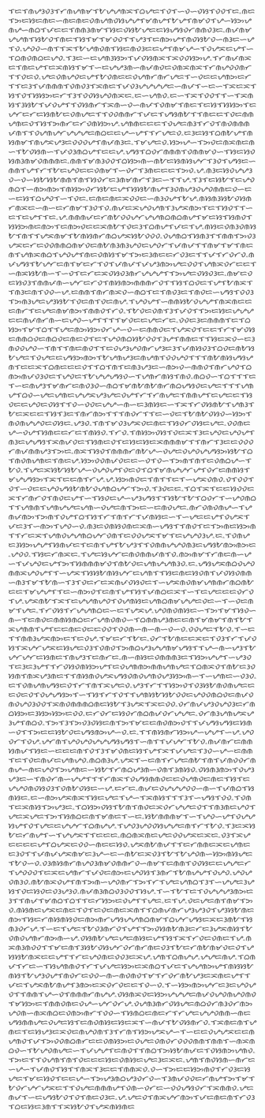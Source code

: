 ᜎᜇᜎᜈᜌᜂᜏᜂᜎᜆᜈᜌᜈᜋᜎᜀᜌᜌᜈᜁᜎᜊᜌᜇᜎᜏᜎᜑᜏᜑᜏᜐᜎᜏᜏᜎᜇۦᜈᜇᜎᜅᜇᜐᜇᜈᜇᜑᜈᜇᜈᜇᜏᜈᜌᜈᜏᜐᜌᜌᜎᜋᜈᜌᜎᜀᜌᜎᜈᜋᜏᜎᜌᜑᜐᜅᜌᜈᜌᜑᜈᜊᜎᜉᜇᜇᜎᜈᜈᜂᜈᜋᜎᜐᜇᜏᜐᜀᜌᜇᜇᜐᜌᜐᜏᜆᜈᜈᜏᜂᜇۦᜈᜉᜈᜋᜌᜌᜈᜎᜐᜀᜏᜎᜈᜇᜎᜐᜎᜋᜎᜋᜏᜏᜎᜎᜌᜂᜎᜇᜈᜅᜌᜎᜈᜏᜐᜀᜏᜑᜈᜂᜇᜑᜌᜎᜏۦᜌᜏᜏᜑᜈᜎᜎᜁᜎᜀᜌᜈᜏᜈᜎᜐᜇᜈᜏᜂᜇᜇᜌᜎᜈᜋᜌᜑᜎᜏᜌᜁᜇᜌᜎᜑᜎᜊᜈᜏᜈᜊᜇᜌᜏۦᜎᜂᜇᜑᜇᜌᜈᜂᜐᜅᜎᜉᜏᜐᜈᜁᜎᜁᜏᜏᜐᜅᜌۦᜎᜆᜈᜉᜈᜁᜇᜎᜈᜇᜌᜎᜇᜁᜈᜐᜎᜋᜎᜑᜇᜌᜌᜂᜈᜑᜈᜉᜈᜏᜇᜏᜈᜁᜈᜁᜎᜆᜈᜌᜏᜏᜈᜆᜎᜎᜏᜇᜏۦᜌᜇᜏᜈᜌᜏᜇᜌᜎᜀᜏᜈᜇᜇᜏᜌᜈᜆᜈᜆᜌᜇᜎᜑᜏᜇᜇᜌᜈᜅᜇᜆᜎᜎᜇᜂᜎᜉᜈᜈᜈᜎᜏᜈᜏᜂᜎᜁᜈᜇᜎᜉᜏᜂᜌᜌᜌᜌᜇᜑᜈᜉᜎᜑᜇᜑᜎᜁᜇᜁᜎᜐᜎᜏᜎᜐᜐᜅᜇᜆᜎᜂᜎᜏᜏᜐᜌᜏᜈᜁᜇۦᜇᜑᜌᜈᜏۦᜇᜑᜎᜁᜎᜏᜏᜎᜎᜑᜎᜁᜈᜐᜎᜂᜐᜀᜎᜉᜏᜌᜎᜎᜏᜐᜈᜆᜎᜁᜈᜑᜏᜑᜈᜉᜎᜏᜈᜋᜎᜈᜇᜎᜇᜐᜎᜐᜐᜅᜎᜇᜌᜆᜇᜆᜇᜐᜈᜀᜇᜏᜈᜌᜇᜎᜎᜏᜏᜈᜈᜆᜎᜉᜇᜎᜌᜐᜈᜀᜎᜎᜈᜇᜇᜎᜏᜇᜈᜈᜌᜈᜇᜏᜎᜐᜎᜅᜈᜆᜇᜆᜏᜈᜐᜅᜌۦᜌᜈᜈᜇᜇᜇᜎᜏᜌᜇᜈᜂᜎᜆᜏᜎᜈᜏᜈᜈᜈᜉᜈᜎᜎᜏᜌᜈᜌᜆᜌᜌᜌᜇᜈᜊᜇᜇᜌᜑᜌᜎᜎᜆᜌᜇᜏۦᜇᜂᜇᜐᜎᜊᜈᜀᜌᜎᜈᜐᜈᜋᜎᜈᜌᜁᜌᜂᜇᜏᜏᜏᜌᜎᜈᜉᜈᜂᜇۦᜎᜋᜌᜇᜏۦᜐᜅᜌᜑᜎᜅᜏᜇᜈᜁᜈᜇᜈᜑᜎᜀᜏᜐᜈᜑᜎᜉᜏᜂᜈᜊᜌᜎᜇᜇᜌۦᜌᜐᜎᜊᜏᜆᜈᜈᜈᜎᜏᜈᜈᜋᜏᜑᜎᜐᜇᜐᜏᜐᜈᜂᜈᜋᜏᜈᜈᜈᜇۦᜈᜈᜎᜋᜈᜂᜏᜏᜎᜊᜐᜅᜈᜑᜈᜀᜇᜐᜈᜐᜌᜆᜎᜂᜏᜎᜌᜐᜇᜑᜈᜈᜎᜌᜎᜆᜎᜀᜇᜌᜏᜇᜇᜏᜈᜋᜎᜑᜏᜆᜎᜂᜈᜇᜇᜇᜎᜅᜏۦᜌۦᜈᜂᜇᜐᜏᜌᜌᜂᜏᜑᜏᜑᜐᜀᜐᜀᜈᜈᜎᜈᜎᜐᜏᜆᜇᜂᜈᜋᜈᜆᜎᜂᜇᜑᜎᜎᜌۦᜎᜂᜎᜇᜐᜀᜎᜇᜌᜏᜈᜊᜎᜑᜈᜅᜈᜅᜎᜈᜐᜅᜏᜆᜐᜀᜇᜌᜎᜐᜐᜀᜈᜌᜎᜂᜏᜈᜌᜂᜏᜌᜏᜈᜈᜇᜏᜑᜇᜑᜇᜐᜎᜊᜌᜏᜎᜑᜎᜏᜇۦᜇᜈᜇᜈᜇᜁᜏᜏᜇᜑᜈᜂᜏᜌᜎᜀᜌۦᜈᜐᜈᜂᜐᜀᜏᜐᜈᜆᜈᜁᜇᜑᜈᜑᜇᜆᜈᜋᜎᜂᜏᜎᜏۦᜈᜉᜇᜁᜌᜏᜌᜈᜎᜂᜌᜁᜈᜅᜎᜇᜎᜐᜏᜎᜎᜑᜇᜎᜇᜌᜎᜎᜇۦᜌۦᜈᜈᜈᜉᜇᜆᜈᜀᜏᜏᜌᜆᜌᜌᜈᜊᜈᜊᜈᜌᜎᜋᜇᜐᜎᜐᜈᜏᜎᜐᜐᜅᜈᜇᜈᜅᜎᜇᜈᜅᜏᜇᜇᜁᜈᜀᜎᜏᜇᜂᜎᜊᜈᜌᜎᜉᜇᜎᜌۦᜈᜐᜇᜏᜈᜂᜏᜈᜐᜀᜎᜈᜎᜎᜌᜁᜈᜋᜎᜀᜈᜐᜈᜆᜈᜊᜌᜁᜐᜀᜏᜏᜏۦᜏᜌᜈᜊᜎᜐᜈᜂᜎᜎᜈᜈᜎᜅᜏᜂᜌᜁᜇᜆᜇᜏᜏᜈᜈᜊᜈᜋᜏᜇᜈᜀᜈᜂᜈᜂᜌᜏᜇᜌᜏᜆᜎᜉᜈᜉᜎᜎᜈᜋᜎᜋᜎᜈᜇᜈᜎᜌᜈᜁᜈᜊᜎᜌᜏᜌᜎᜈᜇᜏᜈᜐᜎᜋᜎᜅᜇᜂᜈᜇᜇᜆᜏᜂᜇᜎᜎᜉᜎᜆᜏᜆᜏۦᜈᜉᜌᜐᜎᜀᜌᜆᜇᜈᜎᜋᜇᜆᜎᜏᜎᜉᜈᜉᜎᜉᜌᜂᜈᜅᜌᜇᜏᜏᜎᜌᜈᜁᜏᜆᜇᜇᜎᜑᜈᜁᜐᜀᜈᜑᜎᜑᜏᜎᜇᜆᜇᜁᜏᜐᜏᜂᜈᜆᜌᜌᜌᜎᜎᜅᜌᜇᜏᜐᜏᜂᜇۦᜈᜋᜇᜏᜇᜐᜏᜂᜎᜈᜈᜉᜈᜑᜌᜆᜇᜆᜏᜎᜈᜐᜈᜅᜈᜈᜈᜆᜏᜎᜎᜐᜎᜊᜏᜇᜎᜌᜎᜀᜈᜁᜎᜎᜈᜂᜇᜈᜎᜏᜏᜑᜌۦᜇᜈᜈᜎᜈᜆᜈᜁᜏᜑᜈᜊᜎᜇᜎᜈᜏᜂᜇᜎᜈᜏᜇᜑᜌᜐᜎᜏᜏᜂᜎᜅᜈᜂᜌᜇᜌᜂᜐᜀᜎᜏᜇᜈᜎᜏᜇᜈᜌۦᜎᜌᜏᜌᜎᜑᜈᜈᜐᜀᜏᜌᜌᜎᜈᜁᜈᜇᜇᜇᜈᜆᜎᜇᜌᜇᜈᜋᜈᜅᜎᜈᜈᜏᜎᜆᜏۦᜎᜀᜏᜇᜏᜈᜎᜂᜎᜉᜏᜎᜎᜅᜇᜐᜇᜌᜌᜌᜇᜇᜈᜉᜈᜆᜈᜑᜇᜌᜏᜑᜌᜎᜎᜎᜎᜋᜏᜇᜇᜌᜇᜆᜇۦᜏᜏᜇᜂᜇᜈᜈᜈᜎᜇᜎᜊᜐᜅᜎᜋᜎᜊᜎᜎᜌᜇᜈᜅᜐᜅᜏᜆᜌᜑᜏᜑᜇᜈᜈᜏᜇᜎᜌᜁᜏᜎᜇᜇᜎᜆᜎᜋᜏᜐᜇᜈᜈᜊᜏᜇᜈᜊᜏᜇᜈᜇᜏᜎᜇᜎᜌᜏᜈᜊᜐᜀᜏᜏᜎᜂᜌᜎᜈᜈᜇᜎᜎᜐᜇᜁᜏᜑᜇᜂᜈᜏᜏᜌᜏᜑᜎᜈᜎᜎᜈᜇᜈᜏᜎᜎᜇᜏᜌᜂᜌᜏᜈᜆᜌᜂᜇᜂᜎᜉᜈᜐᜏᜂᜎᜊᜏᜇᜈᜀᜐᜀᜌᜇᜎᜏᜌᜇᜇᜌᜐᜅᜈᜅᜎᜀᜌᜈᜌᜂᜇᜈᜌᜈᜎᜏᜏᜌᜏᜎᜎᜎᜈᜀᜈᜐᜌᜐᜌᜈᜎᜇᜇᜁᜎᜊᜈᜇᜇᜇᜏᜎᜎᜊᜎᜈᜎᜇᜈᜂᜌᜂᜇᜑᜈᜅᜏᜑᜈᜈᜏᜎᜈᜆᜌᜏᜎᜊᜈᜅᜈᜉᜏᜂᜏᜇᜎᜌᜏᜇᜎᜀᜌᜌᜌᜐᜏᜑᜎᜌᜈᜆᜈᜐᜎᜈᜏۦᜈᜊᜏᜑᜎᜊᜎᜎᜎᜇᜎᜑᜇᜈᜌᜂᜎᜋᜈᜆᜇᜈᜏᜂᜏᜑᜈᜊᜎᜋᜈᜀᜈᜀᜈᜆᜈᜊᜌᜐᜏᜇᜌᜇᜎᜎᜎᜌᜈᜌᜎᜊᜏᜑᜌᜇᜌᜈᜇᜌᜌᜁᜌᜂᜌᜇᜏᜌᜎᜆᜎᜆᜈᜌᜇᜎᜈᜈᜌᜎᜇᜌᜇᜇᜎᜐᜏᜇᜇᜌᜏᜇᜏᜐᜎᜎᜏᜑᜏᜏᜇᜌᜌᜑᜈᜑᜇᜂᜈᜐᜇᜑᜎᜁᜎᜆᜏᜐᜈᜀᜎᜌᜈᜂᜎᜀᜇᜁᜇᜇᜎᜐᜎᜂᜇᜎᜈᜆᜈᜅᜎᜎᜎᜈᜏᜆᜎᜎᜇᜑᜏᜇᜎᜀᜈᜀᜏᜐᜏᜑᜐᜅᜎᜈᜏᜈᜌᜌᜏᜇᜏᜐᜇۦᜌᜂᜏۦᜎᜈᜎᜋᜏᜂᜌᜁᜏᜇᜈᜇᜎᜐᜏᜆᜏᜐᜇᜌᜇۦᜏᜏᜈᜇᜌᜑᜏᜌᜎᜐᜈᜇᜇᜆᜇᜎᜈᜐᜏۦᜎᜆᜏۦᜎᜈᜐᜅᜏᜐᜎᜏᜇᜁᜎᜂᜇᜌᜏᜇᜌᜏᜌᜎᜈᜂᜇᜌᜌᜐᜎᜁᜈᜉᜏᜇᜎᜐᜈᜇᜏᜎᜇᜐᜇᜐᜇᜁᜈᜈᜈᜋᜎᜎᜈᜆᜎᜂᜇᜇᜏᜏᜏᜆᜈᜉᜈᜈᜌᜂᜎᜅᜇۦᜈᜁᜎᜐᜏᜎᜈᜈᜈᜆᜈᜀᜌᜑᜏᜌᜇᜏᜌᜏᜌᜌᜐᜅᜐᜀᜎᜊᜎᜈᜏᜈᜌᜈᜇᜎᜈᜇᜌۦᜐᜅᜏᜏᜈᜉᜏᜇᜇᜑᜏᜎᜏᜑᜎᜅᜈᜎᜈᜎᜇᜏᜈᜊᜌᜑᜎᜀᜏۦᜎᜌᜇᜁᜐᜀᜐᜀᜌᜑᜏᜌᜏᜌᜎᜏᜇᜏᜎᜊᜎᜋᜈᜌᜌᜆᜌᜎᜏᜆᜇᜈᜈᜐᜎᜋᜌᜌᜐᜅᜎᜁᜎᜇᜇᜈᜎᜆᜌۦᜌۦᜐᜅᜈᜏᜇᜎᜈᜎᜎᜇᜎᜑᜌᜁᜏᜈᜏۦᜏᜎᜏᜏᜎᜏᜎᜑᜏᜇᜇᜌᜏᜌᜐᜀᜈᜀᜏᜌᜈᜊᜌᜆᜎᜅᜏۦᜎᜂᜏᜇᜇۦᜎᜊᜎᜁᜎᜇᜇᜐᜏᜏᜇᜁᜎᜆᜈᜆᜏᜎᜈᜏᜇᜌᜎᜑᜎᜐᜏᜇᜌᜑᜌᜂᜌᜐᜎᜎᜐᜀᜎᜀᜎᜊᜏᜆᜎᜑᜌᜏᜈᜊᜎᜎᜌᜈᜈᜎᜌᜈᜌᜌᜇᜌᜈᜑᜏᜌᜇᜈᜎᜅᜇᜑᜇᜈᜏᜌᜇۦᜈᜆᜏᜈᜏᜈᜌᜑᜎᜌᜈᜉᜈᜅᜎᜅᜈᜎᜏᜌᜎᜊᜎᜐᜎᜆᜎᜈᜎᜆᜎᜉᜈᜐᜇᜑᜎᜑᜌᜇᜇᜌᜎᜏᜌᜁᜎᜉᜇᜂᜎᜑᜈᜅᜎᜌᜏᜑᜏۦᜈᜂᜇᜏᜈᜐᜏᜈᜇᜁᜈᜑᜌᜐᜎᜎᜈᜏᜎᜇᜎᜅᜈᜇᜐᜅᜈᜎᜎᜆᜇᜁᜎᜌᜈᜏᜌᜌᜈᜊᜌᜆᜏᜈᜎᜇᜏᜏᜌᜁᜎᜋᜎᜇᜌᜌᜏᜂᜌۦᜇۦᜎᜏᜈᜌᜇᜂᜐᜅᜌᜌᜎᜐᜈᜉᜇᜎᜇᜈᜎᜌᜎᜀᜌᜂᜎᜎᜏᜈᜈᜌᜌᜏᜈᜂᜇᜌᜐᜀᜈᜅᜈᜅᜇۦᜌᜏᜏۦᜎᜐᜇᜆᜈᜁᜇۦᜎᜌᜇᜐᜌᜆᜇᜈᜏᜈᜈᜉᜈᜎᜏۦᜈᜅᜈᜋᜎᜆᜈᜇᜈᜑᜌᜑᜎᜉᜌᜏᜇᜌᜎᜅᜎᜐᜈᜈᜈᜋᜏᜎᜈᜀᜏᜇᜌᜈᜌᜌᜈᜂᜏۦᜇۦᜌᜐᜌᜁᜈᜊᜏᜌᜏᜈᜈᜁᜌᜏᜌᜎᜎᜑᜌᜁᜎᜐᜐᜀᜈᜐᜌᜆᜇᜌᜈᜎᜎᜐᜇᜈᜇᜐᜏᜈᜎᜉᜏᜐᜏᜈᜈᜑᜈᜂᜎᜋᜎᜀᜈᜑᜎᜂᜎᜏᜇᜆᜇᜁᜈᜉᜏᜐᜏᜇᜎᜑᜌᜁᜈᜏᜈᜋᜌᜈᜈᜆᜈᜊᜈᜀᜇᜇᜎᜋᜌᜌᜎᜎᜇᜑᜈᜅᜏᜎᜇᜈᜎᜌᜎᜐᜎᜉᜈᜊᜇᜁᜎᜑᜎᜇᜌᜇᜇᜇᜏᜆᜏᜎᜌۦᜌᜁᜈᜀᜎᜁᜎᜇᜌᜌᜈᜌᜏᜎᜏᜌᜈᜐᜇᜌᜈᜊᜈᜋᜌᜌᜇᜏᜇᜑᜎᜑᜏᜇᜈᜋᜎᜌᜇۦᜎᜆᜏᜐᜎᜆᜌᜌᜈᜊᜇᜑᜇᜎᜌᜁᜌۦᜌᜏᜈᜏᜈᜐᜇᜑᜎᜅᜎᜋᜎᜐᜏᜑᜈᜑᜎᜇᜈᜏᜇᜈᜈᜐᜈᜊᜇᜆᜌᜈᜏᜈᜏᜑᜎᜊᜈᜈᜌᜂᜈᜇᜇᜈᜎᜋᜈᜋᜎᜈᜎᜀᜎᜁᜌᜈᜈᜎᜌᜎᜇᜇᜈᜇᜏᜇᜇᜏᜏᜎᜏᜏᜈᜑᜈᜑᜈᜑᜏᜑᜏۦᜏᜏᜌᜇᜎᜀᜏۦᜎᜑᜇᜎᜎᜈᜈᜂᜌᜁᜈᜅᜇᜎᜇᜏᜌۦᜎᜋᜇᜆᜎᜀᜇۦᜏᜆᜎᜀᜈᜇᜇᜁᜇᜎᜏᜂᜎᜆᜎᜉᜏᜐᜎᜁᜌᜆᜌᜁᜇᜐᜌᜇᜏᜂᜎᜏᜈᜏᜎᜅᜈᜊᜌᜂᜌᜌᜈᜋᜌᜐᜎᜎᜌᜑᜈᜑᜌᜂᜎᜀᜌᜆᜌᜆᜇᜐᜈᜇᜎᜈᜌᜂᜎᜇᜈᜆᜇۦᜈᜑᜈᜐᜇᜏᜈᜈᜈᜂᜇᜎᜐᜅᜌᜌᜎᜑᜌᜂᜏᜎᜇᜂᜇᜂᜌᜎᜎᜆᜏᜐᜏᜈᜐᜅᜌᜎᜇᜏᜌᜈᜈᜅᜈᜈᜌᜈᜌᜇᜎᜊᜈᜁᜏᜎᜈᜀᜇᜂᜏᜐᜈᜎᜈᜁᜌᜂᜈᜇᜎᜎᜈᜐᜈᜏᜌᜁᜌᜐᜏᜈᜏᜌᜈᜏᜌᜂᜐᜅᜈᜑᜎᜑᜌᜈᜇᜑᜏᜂᜏۦᜇᜎᜏᜈᜌᜈᜌᜐᜇᜏᜎᜆᜎᜈᜎᜁᜌᜇᜏۦᜌᜂᜎᜆᜎᜎᜐᜅᜏᜎᜏᜂᜐᜀᜈᜏᜈᜌᜇᜇᜇᜏᜇᜏᜎᜏᜌᜌᜐᜅᜎᜑᜎᜐᜎᜆᜎᜏᜎᜎᜌᜈᜐᜀᜐᜀᜏᜏᜇᜌᜏᜏᜈᜊᜏᜇᜈᜉᜏᜈᜏᜌᜏᜂᜏᜏᜎᜁᜈᜏᜈᜈᜈᜊᜈᜇᜐᜀᜎᜂᜌᜁᜎᜁᜇᜏᜏۦᜏᜆᜈᜉᜌᜂᜏᜌᜏᜂᜇᜆᜈᜊᜐᜅᜇᜂᜐᜅᜐᜅᜇᜏᜏۦᜇᜆᜏᜆᜇᜐᜏᜆᜈᜊᜈᜉᜏᜆᜌᜌᜇۦᜏᜆᜈᜂᜌᜈᜌᜁᜌᜂᜌᜎᜈᜊᜏۦᜎᜅᜎᜂᜎᜅᜏᜂᜏᜐᜇᜈᜎᜅᜎᜋᜇᜇᜈᜏᜈᜅᜏᜎᜎᜉᜌᜐᜌᜐᜇᜐᜈᜑᜏᜎᜎᜅᜇᜇᜐᜀᜏᜇᜌᜐᜈᜅᜌᜑᜏۦᜇۦᜎᜎᜈᜐᜈᜆᜐᜅᜌᜑᜌᜌᜎᜑᜌۦᜌᜏᜏᜆᜎᜏᜌۦᜌᜆᜈᜎᜌᜏᜌᜏᜌᜌᜌᜐᜌᜐᜎᜑᜈᜎᜎᜉᜌᜆᜎᜀᜏۦᜈᜉᜈᜆᜇᜈᜈᜐᜈᜉᜎᜐᜇᜑᜇᜇᜇᜈᜎᜏᜎᜂᜎᜋᜏᜈᜇᜐᜎᜌᜎᜁᜎᜉᜌᜇᜎᜂᜏᜑᜌᜑᜇᜈᜈᜎᜇᜎᜏᜇᜈᜉᜇᜌᜈᜌᜏۦᜈᜊᜈᜂᜌۦᜌᜁᜎᜑᜇᜈᜎᜆᜌᜇᜈᜀᜎᜈᜎᜉᜈᜏᜏᜆᜈᜈᜌᜑᜈᜇᜌᜏᜎᜅᜌᜈᜇᜑᜐᜀᜎᜆᜈᜊᜌᜂᜈᜑᜏᜈᜎᜂᜈᜐᜏۦᜏᜐᜈᜂᜈᜅᜎᜏᜌᜂᜌᜂᜇᜑᜎᜈᜏᜆᜈᜑᜌᜌᜎᜎᜎᜆᜈᜁᜎᜏᜌᜐᜈᜈᜏᜇᜇᜏᜌᜈᜏᜇᜈᜇᜎᜐᜎᜇᜌᜌᜏᜈᜏᜐᜏᜂᜎᜏᜈᜀᜏᜐᜇᜑᜌۦᜇᜆᜇۦᜈᜉᜇᜏᜌᜌᜌᜏᜏᜑᜈᜑᜎᜉᜈᜊᜎᜐᜈᜐᜇۦᜇᜑᜈᜅᜌᜁᜈᜁᜎᜐᜇᜌᜇᜎᜌᜑᜎᜁᜈᜐᜎᜎᜎᜂᜎᜑᜌᜐᜎᜏᜏۦᜎᜏᜈᜎᜇᜁᜈᜐᜎᜅᜌᜂᜇۦᜎᜊᜐᜅᜏᜐᜎᜀᜈᜎᜈᜏᜇᜁᜏᜆᜌᜌᜇᜏᜎᜎᜈᜂᜈᜇᜌᜏᜎᜌᜇᜁᜌᜇᜎᜅᜎᜐᜈᜊᜇᜈᜎᜋᜈᜇᜎᜑᜇۦᜐᜀᜈᜈᜈᜋᜎᜑᜎᜌᜏᜑᜌᜎᜏᜌᜌᜐᜌᜎᜏᜎᜌᜇᜇᜌᜌᜆᜎᜊᜈᜌᜌۦᜎᜌᜏᜂᜌᜏᜏᜐᜌᜌᜇᜈᜎᜆᜎᜀᜏۦᜎᜂᜇᜁᜐᜀᜇᜆᜈᜌᜎᜑᜎᜌᜌᜁᜎᜎᜇᜇᜇۦᜈᜊᜈᜁᜈᜇᜌᜇᜏᜏᜌᜁᜇᜁᜇۦᜏᜂᜎᜁᜌᜇᜇᜇᜇᜌᜎᜊᜌᜁᜇᜏᜏᜑᜈᜇᜇᜐᜏۦᜌᜁᜈᜀᜈᜉᜎᜎᜇᜆᜈᜈᜇᜁᜇᜌᜈᜇᜇᜂᜏᜎᜎᜉᜈᜉᜌᜁᜈᜋᜇᜂᜌᜑᜇᜑᜈᜀᜇᜁᜏᜂᜎᜀᜎᜀᜌᜏᜈᜑᜐᜅᜈᜐᜌᜇᜎᜀᜏᜑᜏۦᜏᜂᜈᜐᜈᜆᜈᜌᜏᜂᜈᜋᜏᜈᜈᜆᜏᜑᜈᜋᜎᜇᜈᜈᜎᜏᜏᜐᜇᜇᜌᜌᜇᜆᜎᜌᜏᜏᜏᜎᜇᜁᜇᜌᜈᜆᜎᜉᜏᜇᜈᜅᜇᜌᜏᜐᜎᜂᜈᜆᜎᜀᜈᜌᜌᜎᜏᜌᜏۦᜌᜏᜌᜏᜈᜂᜏۦᜈᜀᜈᜁᜏᜌᜎᜈᜎᜅᜈᜑᜌᜏᜈᜆᜎᜅᜎᜆᜎᜌᜇᜌᜈᜊᜎᜂᜎᜑᜌᜌᜇᜂᜌᜐᜎᜏᜇᜐᜏᜇᜏᜂᜌᜂᜏۦᜈᜉᜈᜂᜈᜊᜏᜂᜏᜏᜎᜐᜌۦᜎᜑᜎᜀᜎᜇᜎᜏᜌᜌᜌᜂᜈᜅᜇᜂᜎᜎᜈᜉᜎᜋᜈᜊᜎᜊᜎᜎᜇᜆᜐᜅᜇᜏᜌᜎᜎᜌᜇۦᜇᜎᜌۦᜏᜇᜌᜇᜈᜎᜈᜋᜎᜅᜏۦᜈᜐᜈᜇᜌᜁᜇᜈᜇᜎᜏᜎᜇᜏᜇᜈᜇᜁᜈᜎᜎᜊᜈᜉᜈᜆᜌᜂᜌᜂᜏᜎᜌᜂᜐᜀᜈᜇᜈᜅᜎᜐᜇᜆᜈᜐᜈᜐᜏᜇᜈᜅᜈᜆᜌᜐᜌᜌᜈᜊᜈᜋᜎᜊᜌᜆᜌᜐᜇᜁᜇᜂᜈᜀᜎᜐᜈᜂᜏᜆᜌۦᜎᜑᜇᜎᜌᜇᜎᜀᜏᜂᜈᜆᜏᜎᜌᜎᜎᜅᜏᜐᜈᜀᜈᜂᜇᜆᜇᜂᜌᜁᜈᜐᜎᜀᜏᜈᜏᜌᜈᜆᜈᜅᜈᜑᜌۦᜏᜐᜈᜀᜌᜇᜌᜇᜈᜐᜇᜌᜎᜐᜎᜁᜎᜆᜏᜇᜏᜈᜇᜎᜌۦᜈᜁᜈᜂᜈᜏᜏᜎᜎᜋᜇᜈᜎᜂᜐᜀᜏᜐᜌᜆᜏᜆᜈᜆᜈᜇᜏᜂᜎᜀᜇᜆᜈᜀᜈᜋᜏᜇᜏᜎᜌᜐᜐᜀᜈᜁᜇᜇᜌᜎᜎᜆᜇᜌᜏᜈᜇᜏᜏᜂᜇᜁᜌۦᜌᜈᜎᜊᜈᜌᜌۦᜌᜌᜇᜈᜌۦᜎᜊᜈᜉᜎᜆᜇᜑᜎᜐᜌᜈᜈᜏᜎᜆᜎᜉᜌᜇᜐᜅᜇᜁᜈᜊᜎᜉᜇᜎᜌᜌᜈᜅᜌᜎᜈᜐᜐᜀᜈᜐᜎᜀᜌᜂᜏᜌᜎᜈᜏᜆᜇᜏᜏᜑᜈᜑᜈᜏᜈᜏᜎᜋᜎᜆᜏᜆᜈᜀᜌᜂᜇᜁᜈᜇᜌᜎᜎᜉᜇᜎᜌᜁᜈᜀᜈᜌᜎᜂᜈᜅᜇᜁᜏᜆᜏᜇᜇᜎᜏᜑᜏۦᜎᜑᜐᜅᜈᜅᜌᜆᜇᜂᜇᜌᜏᜌᜏᜎᜎᜈᜈᜎᜌᜑᜏᜎᜈᜈᜈᜆᜈᜌᜌۦᜏᜐᜈᜁᜏᜇᜐᜅᜌᜌᜌᜇᜈᜉᜏᜌᜏᜈᜌᜏᜈᜏᜎᜋᜐᜅᜇᜎᜈᜈᜏᜈᜇᜏᜌᜑᜌᜆᜏᜆᜌۦᜏᜌᜈᜂᜈᜆᜏᜐᜌᜇᜈᜊᜏᜆᜈᜂᜏᜆᜈᜅᜌᜏᜈᜑᜈᜁᜈᜊᜇᜏᜈᜅᜈᜆᜎᜏᜏᜑᜎᜐᜈᜊᜇᜈᜇᜆᜎᜆᜌᜇᜌᜌᜏᜈᜈᜑᜈᜇᜌᜐᜈᜈᜌᜇᜏᜌᜇᜐᜎᜇᜈᜏᜈᜐᜇᜐᜇᜁᜎᜑᜈᜉᜎᜀᜏᜐᜈᜆᜏۦᜎᜁᜈᜇᜈᜎᜌᜈᜇᜎᜇᜐᜌᜂᜇᜁᜏᜇᜈᜌᜏᜈᜎᜂᜎᜆᜈᜎᜐᜅᜌᜁᜌᜑᜎᜑᜇᜇᜏᜌᜌᜁᜇᜇᜈᜌᜈᜏᜎᜉᜎᜅᜏᜏᜈᜊᜈᜆᜇᜇᜏᜈᜐᜅᜇᜏᜌᜇᜏᜈᜏᜆᜏᜏᜏᜈᜈᜎᜈᜈᜎᜑᜈᜁᜈᜊᜏᜑᜎᜀᜌᜏᜈᜌᜇᜑᜎᜉᜌᜌᜎᜇᜈᜏᜎᜎᜈᜊᜎᜅᜐᜀᜈᜉᜇᜎᜏᜐᜈᜅᜌᜈᜏۦᜎᜅᜇᜎᜎᜏᜌᜈᜎᜈᜎᜏᜇᜇᜇᜐᜇᜏᜈᜐᜇᜌᜇᜂᜇᜁᜇۦᜌᜈᜎᜈᜏᜐᜈᜑᜈᜆᜇᜑᜌᜑᜎᜉᜈᜏᜎᜐᜎᜎᜈᜁᜎᜂᜇᜇᜎᜈᜈᜁᜏۦᜏᜑᜎᜅᜇᜇᜐᜅᜈᜏᜎᜆᜏᜂᜇᜐᜌᜇᜎᜋᜇᜐᜏᜎᜇᜇᜌᜑᜎᜅᜌᜂᜈᜊᜌᜂᜏᜆᜏᜑᜎᜂᜈᜉᜏᜏᜇᜆᜈᜌᜎᜅᜎᜋᜎᜀᜏᜆᜌᜆᜌᜁᜇᜎᜎᜏᜌᜇᜈᜈᜈᜌᜎᜏᜈᜑᜏᜆᜇᜑᜏᜏᜌᜐᜏᜆᜎᜁᜈᜈᜏۦᜌᜇᜈᜉᜎᜑᜇᜌᜐᜀᜏᜎᜏᜎᜈᜇᜏᜂᜇۦᜌۦᜌᜇᜏᜎᜈᜁᜌᜆᜈᜅᜎᜉᜇᜈᜇᜈᜎᜆᜏᜂᜎᜊᜇᜐᜇᜂᜈᜎᜎᜁᜐᜀᜏᜎᜌᜁᜈᜐᜈᜇ
